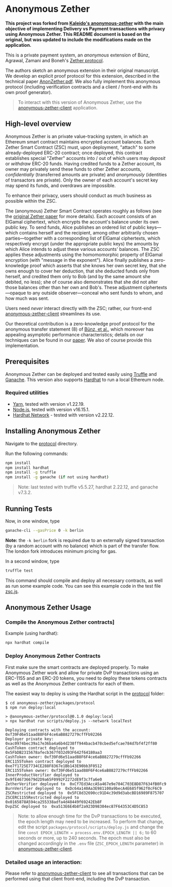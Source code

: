 # Anonymous Zether

**This project was forked from [Kaleido's anonymous-zether](http://github.com/kaleido/anonymous-zether) with the main objective of implementing Delivery vs Payment transactions with privacy using Anonymous Zether. This README document is based on the original, but was updated to include the modifications made on the application.**

This is a private payment system, an _anonymous_ extension of Bünz, Agrawal, Zamani and Boneh's [Zether protocol](https://eprint.iacr.org/2019/191.pdf).

The authors sketch an anonymous extension in their original manuscript. We develop an explicit proof protocol for this extension, described in the technical paper [AnonZether.pdf](docs/AnonZether.pdf). We also fully implement this anonymous protocol (including verification contracts and a client / front-end with its own proof generator). 
> To interact with this version of Anonymous Zether, use the [anonymous-zether-client](https://github.com/dalmendra/anonymous-zether-client) application.

## High-level overview

Anonymous Zether is an private value-tracking system, in which an Ethereum smart contract maintains encrypted account balances. Each Zether Smart Contract (ZSC) must, upon deployment, "attach" to some already-deployed ERC-20 contract; once deployed, this contract establishes special "Zether" accounts into / out of which users may _deposit_ or _withdraw_ ERC-20 funds. Having credited funds to a Zether account, its owner may privately send these funds to other Zether accounts, _confidentially_ (transferred amounts are private) and _anonymously_ (identities of transactors are private). Only the owner of each account's secret key may spend its funds, and overdraws are impossible.

To enhance their privacy, users should conduct as much business as possible within the ZSC.

The (anonymous) Zether Smart Contract operates roughly as follows (see the [original Zether paper](https://eprint.iacr.org/2019/191.pdf) for more details). Each account consists of an ElGamal ciphertext, which encrypts the account's balance under its own public key. To send funds, Alice publishes an ordered list of public keys—which contains herself and the recipient, among other arbitrarily chosen parties—together with a corresponding list of ElGamal ciphertexts, which respectively encrypt (under the appropriate public keys) the amounts by which Alice intends to adjust these various accounts' balances. The ZSC applies these adjustments using the homomomorphic property of ElGamal encryption (with "message in the exponent"). Alice finally publishes a zero-knowledge proof which asserts that she knows her own secret key, that she owns enough to cover her deduction, that she deducted funds only from herself, and credited them only to Bob (and by the same amount she debited, no less); she of course also demonstrates that she did not alter those balances other than her own and Bob's. These adjustment ciphertexts—opaque to any outside observer—conceal who sent funds to whom, and how much was sent.

Users need _never_ interact directly with the ZSC; rather, our front-end [anonymous-zether-client](https://github.com/dalmendra/anonymous-zether-client) streamlines its use.

Our theoretical contribution is a zero-knowledge proof protocol for the anonymous transfer statement (8) of [Bünz, et al.](https://eprint.iacr.org/2019/191.pdf), which moreover has appealing asymptotic performance characteristics; details on our techniques can be found in our [paper](docs/AnonZether.pdf). We also of course provide this implementation.

## Prerequisites

Anonymous Zether can be deployed and tested easily using [Truffle](https://www.trufflesuite.com/truffle) and [Ganache](https://www.trufflesuite.com/ganache). This version also supports [Hardhat](https://github.com/NomicFoundation/hardhat) to run a local Ethereum node.

### Required utilities
* [Yarn](https://yarnpkg.com/en/docs/install#mac-stable), tested with version v1.22.19.
* [Node.js](https://nodejs.org/en/download/), tested with version v16.15.1.
* [Hardhat Network](https://github.com/NomicFoundation/hardhat) - tested with version v2.22.12.

## Installing Anonymous Zether

Navigate to the [protocol](./packages/protocol) directory.

Run the following commands:
```bash
npm install
npm install hardhat
npm install -g truffle
npm install -g ganache (if not using hardhat)
```
>Note: last tested with truffle v5.5.27, hardhat 2.22.12, and ganache v7.3.2.

## Running Tests

Now, in one window, type
```bash
ganache-cli --gasPrice 0 -k berlin
```
**Note:** the `-k berlin` fork is required due to an externally signed transaction (by a random account with no balance) which is part of the transfer flow. The london fork introduces minimum pricing for gas. 

In a second window, type
```bash
truffle test
```
This command should compile and deploy all necessary contracts, as well as run some example code. You can see this example code in the test file [zsc.js](./packages/protocol/test/zsc.js).

## Anonymous Zether Usage

### Compile the Anonymous Zether contracts]

Example (using hardhat):

```bash
npx hardhat compile
```

### Deploy Anonymous Zether Contracts

First make sure the smart contracts are deployed properly. To make Anonymous Zether work and allow for private DvP transactions using an ERC-1155 and an ERC-20 tokens, you need to deploy these tokens contracts as well as the Anonymous Zether contracts for each of them.

The easiest way to deploy is using the Hardhat script in the [protocol](`./packages/protocol`) folder:

```console
$ cd anonymous-zether/packages/protocol
$ npm run deploy:local

> @anonymous-zether/protocol@0.1.0 deploy:local
> npx hardhat run scripts/deploy.js --network localTest

Deploying contracts with the account: 0xf39Fd6e51aad88F6F4ce6aB8827279cffFb92266
Deployer private key: 0xac0974bec39a17e36ba4a6b4d238ff944bacb478cbed5efcae784d7bf4f2ff80
CashToken contract deployed to  0x5FbDB2315678afecb367f032d93F642f64180aa3
CashToken owner: 0xf39Fd6e51aad88F6F4ce6aB8827279cffFb92266
ERC1155Token contract deployed to  0xe7f1725E7734CE288F8367e1Bb143E90bb3F0512
ERC1155Token owner: 0xf39Fd6e51aad88F6F4ce6aB8827279cffFb92266
InnerProductVerifier deployed to  0x9fE46736679d2D9a65F0992F2272dE9f3c7fa6e0
ZetherVerifier deployed to  0xCf7Ed3AccA5a467e9e704C703E8D87F634fB0Fc9
BurnVerifier deployed to  0xDc64a140Aa3E981100a9becA4E685f962f0cF6C9
ZSCRestricted deployed to  0x5FC8d32690cc91D4c39d9d3abcBD16989F875707
ZSCERC1155Restricted deployed to  0x0165878A594ca255338adfa4d48449f69242Eb8F
DvpZSC deployed to  0xa513E6E4b8f2a923D98304ec87F64353C4D5C853
```

> Note: to allow enough time for the DvP transactions to be executed, the epoch length may need to be increased. To perform that change, edit the script `packages/protocol/scripts/deploy.js` and change the line `const EPOCH_LENGTH = process.env.EPOCH_LENGTH || 6;` to 60 seconds or more, up to 240 seconds. The epoch must also be changed accordingly in the `.env` file (`ZSC_EPOCH_LENGTH` parameter) in [anonymous-zether-client](https://github.com/dalmendra/anonymous-zether-client).

### Detailed usage an interaction:
Please refer to [anonymous-zether-client](https://github.com/dalmendra/anonymous-zether-client) to see all transactions that can be performed using that client front-end, including the DvP transaction.
